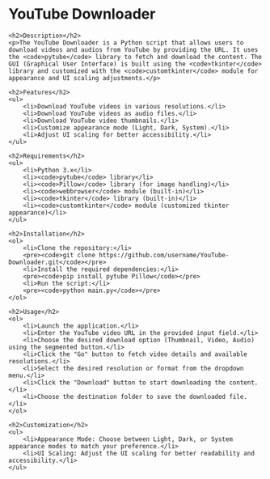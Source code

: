 <h1>YouTube Downloader</h1>

    <h2>Description</h2>
    <p>The YouTube Downloader is a Python script that allows users to download videos and audios from YouTube by providing the URL. It uses the <code>pytube</code> library to fetch and download the content. The GUI (Graphical User Interface) is built using the <code>tkinter</code> library and customized with the <code>customtkinter</code> module for appearance and UI scaling adjustments.</p>

    <h2>Features</h2>
    <ul>
        <li>Download YouTube videos in various resolutions.</li>
        <li>Download YouTube videos as audio files.</li>
        <li>Download YouTube video thumbnails.</li>
        <li>Customize appearance mode (Light, Dark, System).</li>
        <li>Adjust UI scaling for better accessibility.</li>
    </ul>

    <h2>Requirements</h2>
    <ul>
        <li>Python 3.x</li>
        <li><code>pytube</code> library</li>
        <li><code>Pillow</code> library (for image handling)</li>
        <li><code>webbrowser</code> module (built-in)</li>
        <li><code>tkinter</code> library (built-in)</li>
        <li><code>customtkinter</code> module (customized tkinter appearance)</li>
    </ul>

    <h2>Installation</h2>
    <ol>
        <li>Clone the repository:</li>
        <pre><code>git clone https://github.com/username/YouTube-Downloader.git</code></pre>
        <li>Install the required dependencies:</li>
        <pre><code>pip install pytube Pillow</code></pre>
        <li>Run the script:</li>
        <pre><code>python main.py</code></pre>
    </ol>

    <h2>Usage</h2>
    <ol>
        <li>Launch the application.</li>
        <li>Enter the YouTube video URL in the provided input field.</li>
        <li>Choose the desired download option (Thumbnail, Video, Audio) using the segmented button.</li>
        <li>Click the "Go" button to fetch video details and available resolutions.</li>
        <li>Select the desired resolution or format from the dropdown menu.</li>
        <li>Click the "Download" button to start downloading the content.</li>
        <li>Choose the destination folder to save the downloaded file.</li>
    </ol>

    <h2>Customization</h2>
    <ul>
        <li>Appearance Mode: Choose between Light, Dark, or System appearance modes to match your preference.</li>
        <li>UI Scaling: Adjust the UI scaling for better readability and accessibility.</li>
    </ul>
